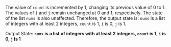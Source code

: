 The value of `count` is incremented by 1, changing its previous value of 0 to 1. The values of `i` and `j` remain unchanged at 0 and 1, respectively. The state of the list `nums` is also unaffected. Therefore, the output state is: `nums` is a list of integers with at least 2 integers, `count` is 1, `i` is 0, `j` is 1.

Output State: **`nums` is a list of integers with at least 2 integers, `count` is 1, `i` is 0, `j` is 1**